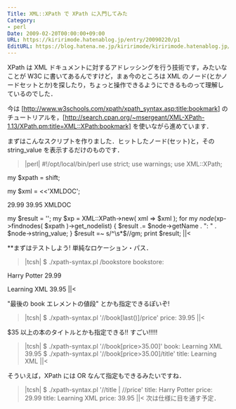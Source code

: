 ```yaml
---
Title: XML::XPath で XPath に入門してみた
Category:
- perl
Date: 2009-02-20T00:00:00+09:00
URL: https://kiririmode.hatenablog.jp/entry/20090220/p1
EditURL: https://blog.hatena.ne.jp/kiririmode/kiririmode.hatenablog.jp/atom/entry/8454420450078213434
---
```



XPath は XML ドキュメントに対するアドレッシングを行う技術です，みたいなことが W3C に書いてあるんですけど，まぁ今のところは XML のノード(とかノードセットとか)を探したり，ちょっと操作できるようにできるものって理解しているのでした．

今は [http://www.w3schools.com/xpath/xpath_syntax.asp:title:bookmark] のチュートリアルを，[http://search.cpan.org/~msergeant/XML-XPath-1.13/XPath.pm:title=XML::XPath:bookmark] を使いながら進めています．

まずはこんなスクリプトを作りました．ヒットしたノード(セット)と，その string_value を表示するだけのものです．
>|perl|
#!/opt/local/bin/perl
use strict;
use warnings;
use XML::XPath;

my $xpath = shift;

my $xml = <<'XMLDOC';
<?xml version="1.0" encoding="ISO-8859-1"?>

<bookstore>

<book>
  <title lang="eng">Harry Potter</title>
  <price>29.99</price>
</book>

<book>
  <title lang="eng">Learning XML</title>
  <price>39.95</price>
</book>

</bookstore>
XMLDOC

my $result = '';
my $xp = XML::XPath->new( xml => $xml );
for my $node ($xp->findnodes( $xpath )->get_nodelist) {
    $result .= $node->getName . ": " . $node->string_value;
}
$result =~ s/^\s*$//gm;
print $result;
||<

**まずはテストしよう!
単純なロケーション・パス．
>|tcsh|
$ ./xpath-syntax.pl /bookstore
bookstore: 

  Harry Potter
  29.99

  Learning XML
  39.95
||<

"最後の book エレメントの値段" とかも指定できるぽいぞ!
>|tcsh|
$ ./xpath-syntax.pl '//book[last()]/price'
price: 39.95
||<

$35 以上の本のタイトルとかも指定できる!! すごい!!!!!
>|tcsh|
$ ./xpath-syntax.pl '//book[price>35.00]'
book: 
  Learning XML
  39.95
$ ./xpath-syntax.pl '//book[price>35.00]/title'
title: Learning XML
||<

そういえば，XPath には OR なんて指定もできるみたいですね．
>|tcsh|
$ ./xpath-syntax.pl '//title | //price'
title: Harry Potter
price: 29.99
title: Learning XML
price: 39.95
||<
次は仕様に目を通す予定．
